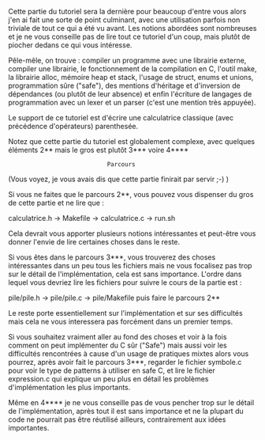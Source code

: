 Cette partie du tutoriel sera la dernière pour beaucoup d'entre vous alors j'en
ai fait une sorte de point culminant, avec une utilisation parfois non triviale
de tout ce qui a été vu avant. Les notions abordées sont nombreuses et je ne
vous conseille pas de lire tout ce tutoriel d'un coup, mais plutôt de piocher
dedans ce qui vous intéresse.

Pêle-mêle, on trouve : compiler un programme avec une librairie externe,
compiler une librairie, le fonctionnement de la compilation en C, l'outil make,
la librairie alloc, mémoire heap et stack, l'usage de struct, enums et unions,
programmation sûre ("safe"), des mentions d'héritage et d'inversion de
dépendances (ou plutôt de leur absence) et enfin l'écriture de langages de
programmation avec un lexer et un parser (c'est une mention très appuyée).

Le support de ce tutoriel est d'écrire une calculatrice classique (avec
précédence d'opérateurs) parenthesée.

Notez que cette partie du tutoriel est globalement complexe, avec quelques
éléments 2** mais le gros est plutôt 3*** voire 4****


                                Parcours

(Vous voyez, je vous avais dis que cette partie finirait par servir ;-) )

Si vous ne faites que le parcours 2**, vous pouvez vous dispenser du gros de
cette partie et ne lire que :

calculatrice.h -> Makefile -> calculatrice.c -> run.sh

Cela devrait vous apporter plusieurs notions intéressantes et peut-être vous
donner l'envie de lire certaines choses dans le reste.



Si vous êtes dans le parcours 3***, vous trouverez des choses intéressantes dans
un peu tous les fichiers mais ne vous focalisez pas trop sur le détail de
l'implémentation, cela est sans importance. L'ordre dans lequel vous devriez
lire les fichiers pour suivre le cours de la partie est :

pile/pile.h -> pile/pile.c -> pile/Makefile
puis faire le parcours 2**

Le reste porte essentiellement sur l'implémentation et sur ses difficultés mais
cela ne vous interessera pas forcément dans un premier temps.



Si vous souhaitez vraiment aller au fond des choses et voir à la fois comment on
peut implémenter du C sûr ("Safe") mais aussi voir les difficultés rencontrées
à cause d'un usage de pratiques mixtes alors vous pourrez, après avoir fait le
parcours 3***, regarder le fichier symbole.c pour voir le type de patterns à
utiliser en safe C, et lire le fichier expression.c qui explique un peu plus en
détail les problèmes d'implémentation les plus importants.

Même en 4**** je ne vous conseille pas de vous pencher trop sur le détail de
l'implémentation, après tout il est sans importance et ne la plupart du code ne
pourrait pas être réutilisé ailleurs, contrairement aux idées importantes.
